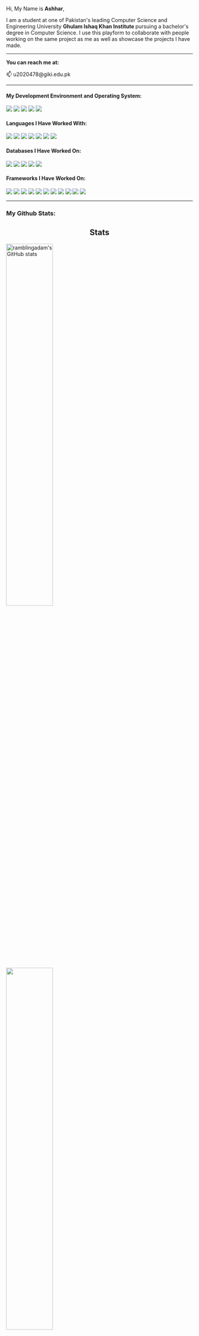 Hi, My Name is <strong>Ashhar</strong>,

I am a student at one of Pakistan's leading Computer Science and Engineering University <strong> Ghulam Ishaq Khan Institute </strong> pursuing a bachelor's degree in Computer Science. I use this playform to collaborate with people working on the same project as me as well as showcase the projects I have made.

<hr>

<strong> You can reach me at: </strong> 
<p> 📫 u2020478@giki.edu.pk </p>

<hr>

<h4> My Development Environment and Operating System: </h4>
<em>
<img src="https://img.shields.io/badge/VSCode-0078D4?style=for-the-badge&logo=visual%20studio%20code&logoColor=white" />
<img src="https://img.shields.io/badge/Visual_Studio-5C2D91?style=for-the-badge&logo=visual%20studio&logoColor=white" />
<img src="https://img.shields.io/badge/PyCharm-000000.svg?&style=for-the-badge&logo=PyCharm&logoColor=white" />
<img src="https://img.shields.io/badge/Ubuntu-E95420?style=for-the-badge&logo=ubuntu&logoColor=white" />
<img src="https://img.shields.io/badge/Windows-0078D6?style=for-the-badge&logo=windows&logoColor=white" /> </em>

<h4> Languages I Have Worked With: </h4>
<em>
<img src="https://img.shields.io/badge/C%2B%2B-00599C?style=for-the-badge&logo=c%2B%2B&logoColor=white" />
<img src="https://img.shields.io/badge/C-00599C?style=for-the-badge&logo=c&logoColor=white" />
<img src="https://img.shields.io/badge/CSS3-1572B6?style=for-the-badge&logo=css3&logoColor=white" />
<img src="https://img.shields.io/badge/HTML5-E34F26?style=for-the-badge&logo=html5&logoColor=white" />
<img src="https://img.shields.io/badge/JavaScript-323330?style=for-the-badge&logo=javascript&logoColor=F7DF1E" />
<img src="https://img.shields.io/badge/PLSQL-F80000?style=for-the-badge&logo=oracle&logoColor=black" />
<img src="https://img.shields.io/badge/Python-FFD43B?style=for-the-badge&logo=python&logoColor=blue" /> </em>

<h4> Databases I Have Worked On: </h4>
<em>
<img src="https://img.shields.io/badge/Microsoft%20SQL%20Server-CC2927?style=for-the-badge&logo=microsoft%20sql%20server&logoColor=white" />
<img src="https://img.shields.io/badge/MariaDB-003545?style=for-the-badge&logo=mariadb&logoColor=white" />
<img src="https://img.shields.io/badge/MySQL-005C84?style=for-the-badge&logo=mysql&logoColor=white" />
<img src="https://img.shields.io/badge/Oracle-F80000?style=for-the-badge&logo=Oracle&logoColor=white" />
<img src="https://img.shields.io/badge/MongoDB-4EA94B?style=for-the-badge&logo=mongodb&logoColor=white" /> </em>

<h4> Frameworks I Have Worked On: </h4>
<em>
<img src="https://img.shields.io/badge/Node.js-339933?style=for-the-badge&logo=nodedotjs&logoColor=white" />
<img src="https://img.shields.io/badge/React-20232A?style=for-the-badge&logo=react&logoColor=61DAFB" />
<img src="https://img.shields.io/badge/Express.js-000000?style=for-the-badge&logo=express&logoColor=white" />
<img src="https://img.shields.io/badge/Bootstrap-563D7C?style=for-the-badge&logo=bootstrap&logoColor=white" />
<img src="https://img.shields.io/badge/Django-092E20?style=for-the-badge&logo=django&logoColor=green" />
<img src="https://img.shields.io/badge/jQuery-0769AD?style=for-the-badge&logo=jquery&logoColor=white" />
<img src="https://img.shields.io/badge/Xampp-F37623?style=for-the-badge&logo=xampp&logoColor=white" />
<img src="https://img.shields.io/badge/Numpy-777BB4?style=for-the-badge&logo=numpy&logoColor=white" />
<img src="https://img.shields.io/badge/Pandas-2C2D72?style=for-the-badge&logo=pandas&logoColor=white" /> 
<img src="https://img.shields.io/badge/Jupyter-F37626.svg?&style=for-the-badge&logo=Jupyter&logoColor=white" /> 
<img src="https://img.shields.io/badge/TensorFlow-FF6F00?style=for-the-badge&logo=tensorflow&logoColor=white" /> </em>
<hr>

<h3> My Github Stats: </h3>

<h2 align="center">Stats</h2>
<a href="http://www.github.com/AshharShah">
<img src="https://github-readme-stats.vercel.app/api?username=AshharShah&theme=algolia&show_icons=true&hide=&count_private=true&hide_border=true&show_icons=true" width="50%" alt="ramblingadam's GitHub stats" /></a>
<a href="http://www.github.com/AshharShah"><img src="https://github-readme-streak-stats.herokuapp.com/?user=AshharShah&theme=algolia&hide_border=true" width="50%"/></a>
